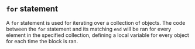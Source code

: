 ## `for` statement

A `for` statement is used for iterating over a collection of objects. The code between the `for` statement and its matching `end` will be ran for every element in the specified collection, defining a local variable for every object for each time the block is ran. 

